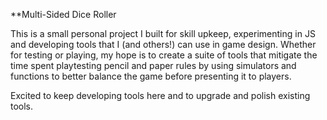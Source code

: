 **Multi-Sided Dice Roller

This is a small personal project I built for skill upkeep, experimenting in JS and developing tools that I (and others!) can use in game design. Whether for testing or playing, my hope is to create a suite of tools that mitigate the time spent playtesting pencil and paper rules by using simulators and functions to better balance the game before presenting it to players.

Excited to keep developing tools here and to upgrade and polish existing tools.

